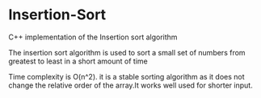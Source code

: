 # Insertion-Sort
C++ implementation of the Insertion sort algorithm

The insertion sort algorithm is used to sort a small set of numbers from greatest to least in a short amount of time

Time complexity is O(n^2). it is a stable sorting algorithm as it does not change the relative order of the array.It works well used for shorter input.
